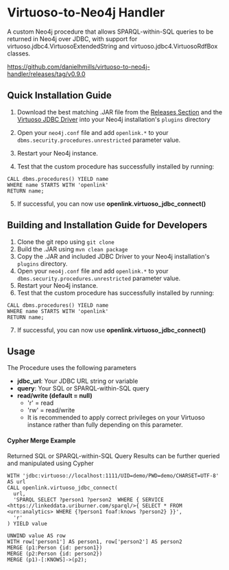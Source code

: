 # Virtuoso-to-Neo4j Handler

A custom Neo4j procedure that allows SPARQL-within-SQL queries to be returned in Neo4j over JDBC, with support for virtuoso.jdbc4.VirtuosoExtendedString and virtuoso.jdbc4.VirtuosoRdfBox classes.

https://github.com/danielhmills/virtuoso-to-neo4j-handler/releases/tag/v0.9.0

## Quick Installation Guide
1. Download the best matching .JAR file from the [Releases Section](https://github.com/danielhmills/virtuoso-to-neo4j-handler/releases) and the [Virtuoso JDBC Driver](http://download3.openlinksw.com/uda/virtuoso/jdbc/virtjdbc4_3.jar) into your Neo4j installation's `plugins` directory

2. Open your `neo4j.conf` file and add `openlink.*` to your `dbms.security.procedures.unrestricted` parameter value.

3. Restart your Neo4j instance.

4. Test that the custom procedure has successfully installed by running:
```
CALL dbms.procedures() YIELD name
WHERE name STARTS WITH 'openlink'
RETURN name;
```

5. If successful, you can now use **openlink.virtuoso_jdbc_connect()**

## Building and Installation Guide for Developers

1. Clone the git repo using `git clone`
2. Build the .JAR using `mvn clean package`
3. Copy the .JAR and included JDBC Driver to your Neo4j installation's `plugins` directory.
4. Open your `neo4j.conf` file and add `openlink.*` to your `dbms.security.procedures.unrestricted` parameter value.
5. Restart your Neo4j instance.
6. Test that the custom procedure has successfully installed by running:
```
CALL dbms.procedures() YIELD name
WHERE name STARTS WITH 'openlink'
RETURN name;
```

7. If successful, you can now use **openlink.virtuoso_jdbc_connect()**

## Usage

The Procedure uses the following parameters

* **jdbc_url**: Your JDBC URL string or variable
* **query**: Your SQL or SPARQL-within-SQL query
* **read/write (default = null)**
    * 'r' = read
    * 'rw' = read/write
    * It is recommended to apply correct privileges on your Virtuoso instance rather than fully depending on this parameter.


#### Cypher Merge Example

Returned SQL or SPARQL-within-SQL Query Results can be further queried and manipulated using Cypher

```
WITH 'jdbc:virtuoso://localhost:1111/UID=demo/PWD=demo/CHARSET=UTF-8' AS url
CALL openlink.virtuoso_jdbc_connect(
  url,
  'SPARQL SELECT ?person1 ?person2  WHERE { SERVICE <https://linkeddata.uriburner.com/sparql/>{ SELECT * FROM <urn:analytics> WHERE {?person1 foaf:knows ?person2} }}',
  'r'
) YIELD value

UNWIND value AS row
WITH row['person1'] AS person1, row['person2'] AS person2
MERGE (p1:Person {id: person1})
MERGE (p2:Person {id: person2})
MERGE (p1)-[:KNOWS]->(p2);
```
